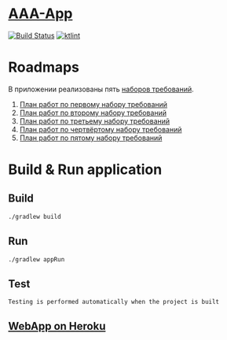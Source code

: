 # [AAA-App](https://github.com/PetrSed/AAA-App)
[![Build Status](https://api.travis-ci.org/PetrSed/SE-Project.svg?branch=master)](https://travis-ci.org/PetrSed/SE-Project)
[![ktlint](https://img.shields.io/badge/code%20style-%E2%9D%A4-FF4081.svg)](https://ktlint.github.io/)

# Roadmaps
В приложении реализованы пять [наборов требований](./docs/requirements.md).

1. [План работ по первому набору требований](./docs/ROADMAP1.md)
2. [План работ по второму набору требований](./docs/ROADMAP2.md)
3. [План работ по третьему набору требований](./docs/ROADMAP3.md)
4. [План работ по чертвёртому набору требований](./docs/ROADMAP4.md)
5. [План работ по пятому набору требований](./docs/ROADMAP5.md)

# Build & Run application
## Build 
```bash
./gradlew build
```


## Run
```bash
./gradlew appRun
```

## Test
```
Testing is performed automatically when the project is built
```
## [WebApp on Heroku](https://web-aaa-app.herokuapp.com/)

